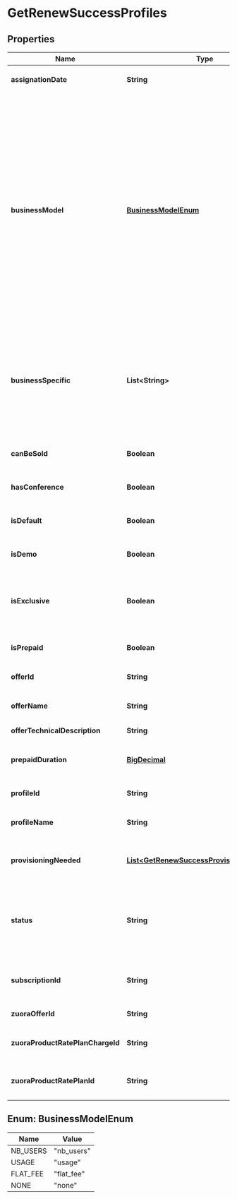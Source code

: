 
# GetRenewSuccessProfiles

## Properties
Name | Type | Description | Notes
------------ | ------------- | ------------- | -------------
**assignationDate** | **String** | Date when the subscription was attached to user profile | 
**businessModel** | [**BusinessModelEnum**](#BusinessModelEnum) | Indicates the business model associated to this offer (number of users, usage, ...) - &#x60;nb_users&#x60;: Licencing business model. Subscriptions having this business model are billed according to the number of users bought for it. - &#x60;usage&#x60;: Subscriptions having this business model are billed based on service consumption (whatever the number of users assigned to the subscription of this offer). - &#x60;flat_fee&#x60;: Subscriptions having this business model are billed based on a flat fee (same price each month for the company which subscribe to this offer). - &#x60;none&#x60;: no business model. Should be used for offers which are not sold (like Essential...). |  [optional]
**businessSpecific** | **List&lt;String&gt;** | Indicates if the subscription is related to specific(s) business (for verticals like HDS) - &#x60;NONE&#x60;: This subscription is used if the company does not have a businessSpecific field. - &#x60;HDS&#x60;: This subscription is used if the company have a businessSpecific HDS (HealthCare). |  [optional]
**canBeSold** | **Boolean** | Indicates if the offer is billed. &lt;br/&gt; Some offers will not be billed (Essential, Demo, ...). | 
**hasConference** | **Boolean** | Indicates if the profile contains conference services |  [optional]
**isDefault** | **Boolean** | Indicates if this profile is linked to user&#39;s company&#39;s subscription to default offer (i.e. Essential) | 
**isDemo** | **Boolean** | Indicates if the profile is linked to a demo subscription |  [optional]
**isExclusive** | **Boolean** | Indicates if the offer is exclusive for assignation to a user profile (if the user has already an exclusive offer assigned, it won&#39;t be possible to assign a second exclusive offer). |  [optional]
**isPrepaid** | **Boolean** | Indicates if the profile is linked to a prepaid subscription |  [optional]
**offerId** | **String** | Id of the Rainbow offer to which company subscription is attached | 
**offerName** | **String** | Name of the Rainbow offer to which company subscription is attached | 
**offerTechnicalDescription** | **String** | Offer technical description. |  [optional]
**prepaidDuration** | [**BigDecimal**](BigDecimal.md) | Prepaid subscription duration (in month). &lt;br/&gt;Only set if &#x60;isPrepaid&#x60; is true. |  [optional]
**profileId** | **String** | Id of the Rainbow profile to which company subscription is attached | 
**profileName** | **String** | Name of the Rainbow profile to which company subscription is attached | 
**provisioningNeeded** | [**List&lt;GetRenewSuccessProvisioningNeeded&gt;**](GetRenewSuccessProvisioningNeeded.md) | Array of Objects which indicates if account must be provisioned on other internal components when subscribing to this offer. |  [optional]
**status** | **String** | Status of the company subscription to which user profile is assigned &lt;br/&gt; &lt;br/&gt; Possible values: &lt;code&gt;active&lt;/code&gt;, &lt;code&gt;alerting&lt;/code&gt;, &lt;code&gt;hold&lt;/code&gt;, &lt;code&gt;terminated&lt;/code&gt; | 
**subscriptionId** | **String** | Id of company subscription to which user profile is assigned (one of the subscriptions available to user&#39;s company) | 
**zuoraOfferId** | **String** | ID of the related offer in Zuora (if offer can be sold) |  [optional]
**zuoraProductRatePlanChargeId** | **String** | ID of the ProductRatePlanChargeId used in Zuora (if offer can be sold) |  [optional]
**zuoraProductRatePlanId** | **String** | ID of the ProductRatePlanId to used in Zuora (if offer can be sold) |  [optional]


<a name="BusinessModelEnum"></a>
## Enum: BusinessModelEnum
Name | Value
---- | -----
NB_USERS | &quot;nb_users&quot;
USAGE | &quot;usage&quot;
FLAT_FEE | &quot;flat_fee&quot;
NONE | &quot;none&quot;



